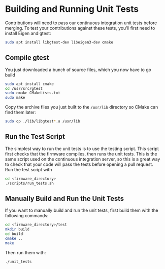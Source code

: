 # Building and Running Unit Tests

Contributions will need to pass our continuous integration unit tests before merging. To test your contributions against these tests, you'll first need to install Eigen and gtest:

``` bash
sudo apt install libgtest-dev libeigen3-dev cmake
```

## Compile gtest
You just downloaded a bunch of source files, which you now have to go build

``` bash
sudo apt install cmake
cd /usr/src/gtest
sudo cmake CMakeLists.txt
sudo make
```

Copy the archive files you just built to the `/usr/lib` directory so CMake can find them later:

``` bash
sudo cp ./lib/libgtest*.a /usr/lib
```

## Run the Test Script

The simplest way to run the unit tests is to use the testing script.
This script first checks that the firmware compiles, then runs the unit tests.
This is the same script used on the continuous integration server, so this is a great way to check that your code will pass the tests before opening a pull request.
Run the test script with

```bash
cd <firmware_directory>
./scripts/run_tests.sh
```

## Manually Build and Run the Unit Tests

If you want to manually build and run the unit tests, first build them with the following commands:

``` bash
cd <firmware_directory>/test
mkdir build
cd build
cmake ..
make
```

Then run them with:

``` bash
./unit_tests
```
